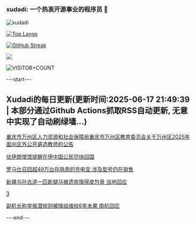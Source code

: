 ### xudadi: 一个热衷开源事业的程序员 👋

![xudadi](https://github-readme-stats-git-masterorgs-github-readme-stats-team.vercel.app/api?username=xudadi)

[![Top Langs](https://github-readme-stats.vercel.app/api/top-langs/?username=xudadi)](https://github.com/anuraghazra/github-readme-stats)

[![GitHub Streak](https://streak-stats.demolab.com?user=xudadi&locale=zh_Hans)](https://git.io/streak-stats)

![](https://raw.githubusercontent.com/xudadi/xudadi/main/assets/github-contribution-grid-snake.svg)

![VISITOR+COUNT](https://komarev.com/ghpvc/?username=xudadi&label=VISITOR+COUNT)


---start---

## Xudadi的每日更新(更新时间:2025-06-17 21:49:39 | 本部分通过Github Actions抓取RSS自动更新, 无意中实现了自动刷绿墙...)

[重庆市万州区人力资源和社会保障局重庆市万州区教育委员会关于万州区2025年面向区外公开遴选教师的公告](https://www.gongkaoleida.com/article/2457669)

[驻伊朗使馆提醒在伊中国公民尽快回国](https://m.163.com/news/article/K299DP7L0514R9OJ.html)

[罗马仕召回超49万台存隐患的充电宝 涉及型号仍在销售](https://m.163.com/news/article/K295V9ES0514D3UH.html)

[新疆乌孙古道一匹断腿马被遗弃饿得皮包骨 当地回应](https://m.163.com/news/article/K292QJB1053469M5.html)

[3](https://m.163.com/touch/news/sub/domestic)

[副机长称举报潜规则被降级维权6年未果 南航回应](https://m.163.com/news/article/K2946P6605561G0D.html)

---end---

